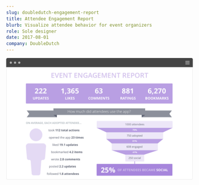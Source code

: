 ```yaml
---
slug: doubledutch-engagement-report
title: Attendee Engagement Report
blurb: Visualize attendee behavior for event organizers
role: Sole designer
date: 2017-08-01
company: DoubleDutch
---
```


<div class='sampleImage'>
  <img src='sample.png' alt='Attendee Engagement Report' />
</div>

